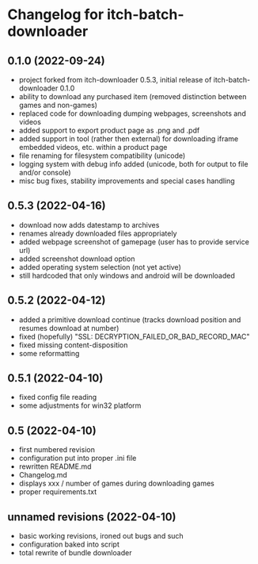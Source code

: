 # Changelog for itch-batch-downloader

## 0.1.0 (2022-09-24)

- project forked from itch-downloader 0.5.3, initial release of itch-batch-downloader 0.1.0
- ability to download any purchased item (removed distinction between games and non-games)
- replaced code for downloading dumping webpages, screenshots and videos
- added support to export product page as .png and .pdf
- added support in tool (rather then external) for downloading iframe embedded videos, etc. within a product page
- file renaming for filesystem compatibility (unicode)
- logging system with debug info added (unicode, both for output to file and/or console)
- misc bug fixes, stability improvements and special cases handling

## 0.5.3 (2022-04-16)

- download now adds datestamp to archives
- renames already downloaded files appropriately
- added webpage screenshot of gamepage (user has to provide service url)
- added screenshot download option
- added operating system selection (not yet active)
- still hardcoded that only windows and android will be downloaded

## 0.5.2 (2022-04-12)

- added a primitive download continue (tracks download position and resumes download at number)
- fixed (hopefully) "SSL: DECRYPTION_FAILED_OR_BAD_RECORD_MAC"
- fixed missing content-disposition
- some reformatting

## 0.5.1 (2022-04-10)

- fixed config file reading
- some adjustments for win32 platform

## 0.5 (2022-04-10)

- first numbered revision
- configuration put into proper .ini file
- rewritten README.md
- Changelog.md
- displays xxx / number of games during downloading games
- proper requirements.txt

## unnamed revisions (2022-04-10)

- basic working revisions, ironed out bugs and such
- configuration baked into script
- total rewrite of bundle downloader